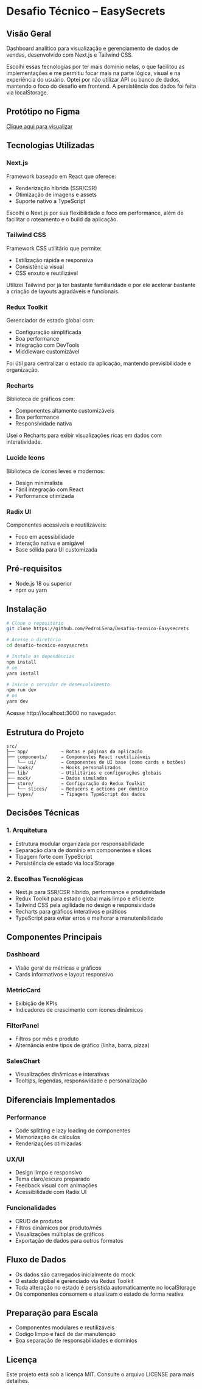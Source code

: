 # Desafio Técnico – EasySecrets

## Visão Geral
Dashboard analítico para visualização e gerenciamento de dados de vendas, desenvolvido com Next.js e Tailwind CSS.

Escolhi essas tecnologias por ter mais domínio nelas, o que facilitou as implementações e me permitiu focar mais na parte lógica, visual e na experiência do usuário.
Optei por não utilizar API ou banco de dados, mantendo o foco do desafio em frontend. A persistência dos dados foi feita via localStorage.

## Protótipo no Figma
[Clique aqui para visualizar](https://www.figma.com/design/wKnJEaGswZKhbvL9QDlhvq/Untitled?node-id=0-1&p=f&t=gk3cUI00A9LL6P4j-0)

## Tecnologias Utilizadas

### Next.js
Framework baseado em React que oferece:
- Renderização híbrida (SSR/CSR)
- Otimização de imagens e assets
- Suporte nativo a TypeScript

Escolhi o Next.js por sua flexibilidade e foco em performance, além de facilitar o roteamento e o build da aplicação.

### Tailwind CSS
Framework CSS utilitário que permite:
- Estilização rápida e responsiva
- Consistência visual
- CSS enxuto e reutilizável

Utilizei Tailwind por já ter bastante familiaridade e por ele acelerar bastante a criação de layouts agradáveis e funcionais.

### Redux Toolkit
Gerenciador de estado global com:
- Configuração simplificada
- Boa performance
- Integração com DevTools
- Middleware customizável

Foi útil para centralizar o estado da aplicação, mantendo previsibilidade e organização.

### Recharts
Biblioteca de gráficos com:
- Componentes altamente customizáveis
- Boa performance
- Responsividade nativa

Usei o Recharts para exibir visualizações ricas em dados com interatividade.

### Lucide Icons
Biblioteca de ícones leves e modernos:
- Design minimalista
- Fácil integração com React
- Performance otimizada

### Radix UI
Componentes acessíveis e reutilizáveis:
- Foco em acessibilidade
- Interação nativa e amigável
- Base sólida para UI customizada

## Pré-requisitos
- Node.js 18 ou superior
- npm ou yarn

## Instalação

```bash
# Clone o repositório
git clone https://github.com/PedroLSena/Desafio-tecnico-Easysecrets

# Acesse o diretório
cd desafio-tecnico-easysecrets

# Instale as dependências
npm install
# ou
yarn install

# Inicie o servidor de desenvolvimento
npm run dev
# ou
yarn dev
```

Acesse http://localhost:3000 no navegador.

## Estrutura do Projeto

```
src/
├── app/            → Rotas e páginas da aplicação
├── components/     → Componentes React reutilizáveis
│   └── ui/         → Componentes de UI base (como cards e botões)
├── hooks/          → Hooks personalizados
├── lib/            → Utilitários e configurações globais
├── mock/           → Dados simulados
├── store/          → Configuração do Redux Toolkit
│   └── slices/     → Reducers e actions por domínio
├── types/          → Tipagens TypeScript dos dados
```

## Decisões Técnicas

### 1. Arquitetura
- Estrutura modular organizada por responsabilidade
- Separação clara de domínio em componentes e slices
- Tipagem forte com TypeScript
- Persistência de estado via localStorage

### 2. Escolhas Tecnológicas
- Next.js para SSR/CSR híbrido, performance e produtividade
- Redux Toolkit para estado global mais limpo e eficiente
- Tailwind CSS pela agilidade no design e responsividade
- Recharts para gráficos interativos e práticos
- TypeScript para evitar erros e melhorar a manutenibilidade

## Componentes Principais

### Dashboard
- Visão geral de métricas e gráficos
- Cards informativos e layout responsivo

### MetricCard
- Exibição de KPIs
- Indicadores de crescimento com ícones dinâmicos

### FilterPanel
- Filtros por mês e produto
- Alternância entre tipos de gráfico (linha, barra, pizza)

### SalesChart
- Visualizações dinâmicas e interativas
- Tooltips, legendas, responsividade e personalização

## Diferenciais Implementados

### Performance
- Code splitting e lazy loading de componentes
- Memorização de cálculos
- Renderizações otimizadas

### UX/UI
- Design limpo e responsivo
- Tema claro/escuro preparado
- Feedback visual com animações
- Acessibilidade com Radix UI

### Funcionalidades
- CRUD de produtos
- Filtros dinâmicos por produto/mês
- Visualizações múltiplas de gráficos
- Exportação de dados para outros formatos

## Fluxo de Dados
- Os dados são carregados inicialmente do mock
- O estado global é gerenciado via Redux Toolkit
- Toda alteração no estado é persistida automaticamente no localStorage
- Os componentes consomem e atualizam o estado de forma reativa

## Preparação para Escala
- Componentes modulares e reutilizáveis
- Código limpo e fácil de dar manutenção
- Boa separação de responsabilidades e domínios

## Licença
Este projeto está sob a licença MIT.
Consulte o arquivo LICENSE para mais detalhes.

